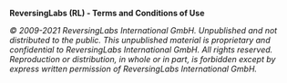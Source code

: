 **ReversingLabs (RL) - Terms and Conditions of Use**

*© 2009-2021 ReversingLabs International GmbH.
Unpublished and not distributed to the public.
This unpublished material is proprietary and confidential to ReversingLabs International GmbH. All rights reserved. Reproduction or distribution, in whole or in part, is forbidden except by express written permission of ReversingLabs International GmbH.*
